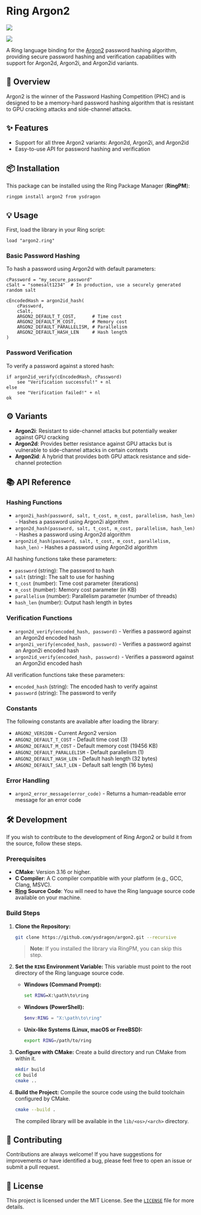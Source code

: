 # Ring Argon2

[license]: https://img.shields.io/github/license/ysdragon/argon2?style=for-the-badge&logo=opensourcehardware&label=License&logoColor=C0CAF5&labelColor=414868&color=8c73cc
[![][license]](https://github.com/ysdragon/argon2/blob/master/LICENSE)

[ring]: https://img.shields.io/badge/Made_with_❤️_for-Ring-2D54CB?style=for-the-badge
[![][ring]](https://ring-lang.net/)

A Ring language binding for the [Argon2](https://github.com/P-H-C/phc-winner-argon2) password hashing algorithm, providing secure password hashing and verification capabilities with support for Argon2d, Argon2i, and Argon2id variants.

## 📖 Overview

Argon2 is the winner of the Password Hashing Competition (PHC) and is designed to be a memory-hard password hashing algorithm that is resistant to GPU cracking attacks and side-channel attacks.

## ✨ Features

- Support for all three Argon2 variants: Argon2d, Argon2i, and Argon2id
- Easy-to-use API for password hashing and verification

## 📦 Installation

This package can be installed using the Ring Package Manager (**RingPM**):

```
ringpm install argon2 from ysdragon
```

## 💡 Usage

First, load the library in your Ring script:

```ring
load "argon2.ring"
```

### Basic Password Hashing

To hash a password using Argon2d with default parameters:

```ring
cPassword = "my_secure_password"
cSalt = "somesalt1234"  # In production, use a securely generated random salt

cEncodedHash = argon2id_hash(
    cPassword,
    cSalt,
    ARGON2_DEFAULT_T_COST,      # Time cost
    ARGON2_DEFAULT_M_COST,      # Memory cost
    ARGON2_DEFAULT_PARALLELISM, # Parallelism
    ARGON2_DEFAULT_HASH_LEN     # Hash length
)
```

### Password Verification

To verify a password against a stored hash:

```ring
if argon2id_verify(cEncodedHash, cPassword)
    see "Verification successful!" + nl
else
    see "Verification failed!" + nl
ok
```

## ⚙️ Variants

- **Argon2i**: Resistant to side-channel attacks but potentially weaker against GPU cracking
- **Argon2d**: Provides better resistance against GPU attacks but is vulnerable to side-channel attacks in certain contexts
- **Argon2id**: A hybrid that provides both GPU attack resistance and side-channel protection

## 📚 API Reference

### Hashing Functions

- `argon2i_hash(password, salt, t_cost, m_cost, parallelism, hash_len)` - Hashes a password using Argon2i algorithm
- `argon2d_hash(password, salt, t_cost, m_cost, parallelism, hash_len)` - Hashes a password using Argon2d algorithm
- `argon2id_hash(password, salt, t_cost, m_cost, parallelism, hash_len)` - Hashes a password using Argon2id algorithm

All hashing functions take these parameters:
- `password` (string): The password to hash
- `salt` (string): The salt to use for hashing
- `t_cost` (number): Time cost parameter (iterations)
- `m_cost` (number): Memory cost parameter (in KB)
- `parallelism` (number): Parallelism parameter (number of threads)
- `hash_len` (number): Output hash length in bytes

### Verification Functions

- `argon2d_verify(encoded_hash, password)` - Verifies a password against an Argon2d encoded hash
- `argon2i_verify(encoded_hash, password)` - Verifies a password against an Argon2i encoded hash
- `argon2id_verify(encoded_hash, password)` - Verifies a password against an Argon2id encoded hash

All verification functions take these parameters:
- `encoded_hash` (string): The encoded hash to verify against
- `password` (string): The password to verify

### Constants

The following constants are available after loading the library:

- `ARGON2_VERSION` - Current Argon2 version
- `ARGON2_DEFAULT_T_COST` - Default time cost (3)
- `ARGON2_DEFAULT_M_COST` - Default memory cost (19456 KB)
- `ARGON2_DEFAULT_PARALLELISM` - Default parallelism (1)
- `ARGON2_DEFAULT_HASH_LEN` - Default hash length (32 bytes)
- `ARGON2_DEFAULT_SALT_LEN` - Default salt length (16 bytes)

### Error Handling

- `argon2_error_message(error_code)` - Returns a human-readable error message for an error code

## 🛠️ Development

If you wish to contribute to the development of Ring Argon2 or build it from the source, follow these steps.

### Prerequisites

-   **CMake**: Version 3.16 or higher.
-   **C Compiler**: A C compiler compatible with your platform (e.g., GCC, Clang, MSVC).
-   **[Ring](https://ring-lang.net/) Source Code**: You will need to have the Ring language source code available on your machine.

### Build Steps

1.  **Clone the Repository:**
    ```sh
    git clone https://github.com/ysdragon/argon2.git --recursive
    ```
    > **Note**: If you installed the library via RingPM, you can skip this step.

2.  **Set the `RING` Environment Variable:**
    This variable must point to the root directory of the Ring language source code.

    -   **Windows (Command Prompt):**
        ```cmd
        set RING=X:\path\to\ring
        ```
    -   **Windows (PowerShell):**
        ```powershell
        $env:RING = "X:\path\to\ring"
        ```
    -   **Unix-like Systems (Linux, macOS or FreeBSD):**
        ```bash
        export RING=/path/to/ring
        ```

3.  **Configure with CMake:**
    Create a build directory and run CMake from within it.
    ```sh
    mkdir build
    cd build
    cmake ..
    ```

4.  **Build the Project:**
    Compile the source code using the build toolchain configured by CMake.
    ```sh
    cmake --build .
    ```

    The compiled library will be available in the `lib/<os>/<arch>` directory.

## 🤝 Contributing

Contributions are always welcome! If you have suggestions for improvements or have identified a bug, please feel free to open an issue or submit a pull request.

## 📄 License

This project is licensed under the MIT License. See the [`LICENSE`](LICENSE) file for more details.